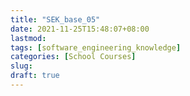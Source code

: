```yaml
---
title: "SEK_base_05"
date: 2021-11-25T15:48:07+08:00
lastmod:
tags: [software_engineering_knowledge]
categories: [School Courses]
slug:
draft: true
---
```


